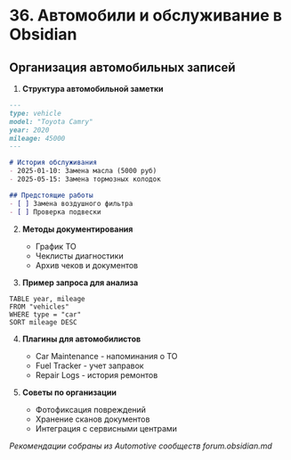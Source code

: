 # 36. Автомобили и обслуживание в Obsidian

## Организация автомобильных записей

1. **Структура автомобильной заметки**
```markdown
---
type: vehicle
model: "Toyota Camry"
year: 2020
mileage: 45000
---

# История обслуживания
- 2025-01-10: Замена масла (5000 руб)
- 2025-05-15: Замена тормозных колодок

## Предстоящие работы
- [ ] Замена воздушного фильтра
- [ ] Проверка подвески
```

2. **Методы документирования**
   - График ТО
   - Чеклисты диагностики
   - Архив чеков и документов

3. **Пример запроса для анализа**
```dataview
TABLE year, mileage
FROM "vehicles"
WHERE type = "car"
SORT mileage DESC
```

4. **Плагины для автомобилистов**
   - Car Maintenance - напоминания о ТО
   - Fuel Tracker - учет заправок
   - Repair Logs - история ремонтов

5. **Советы по организации**
   - Фотофиксация повреждений
   - Хранение сканов документов
   - Интеграция с сервисными центрами

*Рекомендации собраны из Automotive сообществ forum.obsidian.md*